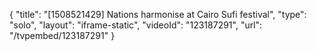 {
    "title": "[1508521429] Nations harmonise at Cairo Sufi festival",
    "type": "solo",
    "layout": "iframe-static",
    "videoId": "123187291",
    "url": "\/tvpembed\/123187291"
}